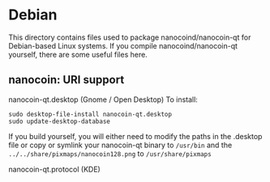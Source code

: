 
Debian
====================
This directory contains files used to package nanocoind/nanocoin-qt
for Debian-based Linux systems. If you compile nanocoind/nanocoin-qt yourself, there are some useful files here.

## nanocoin: URI support ##


nanocoin-qt.desktop  (Gnome / Open Desktop)
To install:

	sudo desktop-file-install nanocoin-qt.desktop
	sudo update-desktop-database

If you build yourself, you will either need to modify the paths in
the .desktop file or copy or symlink your nanocoin-qt binary to `/usr/bin`
and the `../../share/pixmaps/nanocoin128.png` to `/usr/share/pixmaps`

nanocoin-qt.protocol (KDE)

